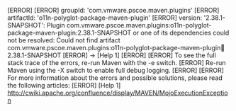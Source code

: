 [ERROR] 
[ERROR] groupId: 'com.vmware.pscoe.maven.plugins'
[ERROR] artifactId: 'o11n-polyglot-package-maven-plugin'
[ERROR] version: '2.38.1-SNAPSHOT': Plugin com.vmware.pscoe.maven.plugins:o11n-polyglot-package-maven-plugin:2.38.1-SNAPSHOT or one of its dependencies could not be resolved: Could not find artifact com.vmware.pscoe.maven.plugins:o11n-polyglot-package-maven-plugin:jar:2.38.1-SNAPSHOT
[ERROR] -> [Help 1]
[ERROR] 
[ERROR] To see the full stack trace of the errors, re-run Maven with the -e switch.
[ERROR] Re-run Maven using the -X switch to enable full debug logging.
[ERROR] 
[ERROR] For more information about the errors and possible solutions, please read the following articles:
[ERROR] [Help 1] http://cwiki.apache.org/confluence/display/MAVEN/MojoExecutionException
